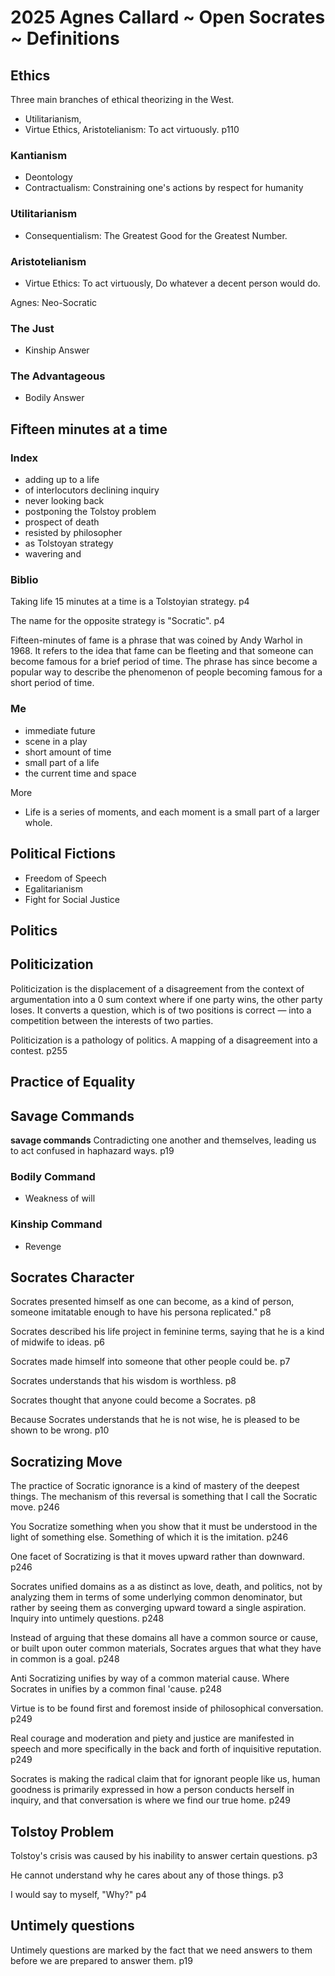 # 2025 Agnes Callard ~ Open Socrates ~ Definitions


## Ethics

Three main branches of ethical theorizing in the West. 

* Utilitarianism, 
* Virtue Ethics, Aristotelianism: To act virtuously. p110


### Kantianism

* Deontology
* Contractualism: Constraining one's actions by respect for humanity


### Utilitarianism

* Consequentialism: The Greatest Good for the Greatest Number. 

### Aristotelianism

* Virtue Ethics: To act virtuously, Do whatever a decent person would do. 

Agnes: Neo-Socratic 

### The Just

* Kinship Answer

### The Advantageous 

* Bodily Answer

## Fifteen minutes at a time

### Index

* adding up to a life
* of interlocutors declining inquiry
* never looking back
* postponing the Tolstoy problem
* prospect of death
* resisted by philosopher
* as Tolstoyan strategy
* wavering and

### Biblio

Taking life 15 minutes at a time is a Tolstoyian strategy. p4

The name for the opposite strategy is "Socratic". p4

Fifteen-minutes of fame is a phrase that was coined by Andy Warhol in 1968. It refers to the idea that fame can be fleeting and that someone can become famous for a brief period of time. The phrase has since become a popular way to describe the phenomenon of people becoming famous for a short period of time.

### Me

* immediate future
* scene in a play
* short amount of time
* small part of a life
* the current time and space

More

* Life is a series of moments, and each moment is a small part of a larger whole.



## Political Fictions

* Freedom of Speech
* Egalitarianism
* Fight for Social Justice

## Politics


## Politicization

Politicization is the displacement of a disagreement from the context of argumentation into a 0 sum context where if one party wins, the other party loses. It converts a question, which is of two positions is correct — into a competition between the interests of two parties. 

Politicization is a pathology of politics. A mapping of a disagreement into a contest. p255

## Practice of Equality


## Savage Commands

**savage commands** Contradicting one another and themselves, leading us to act confused in haphazard ways. p19

### Bodily Command

* Weakness of will

### Kinship Command

* Revenge


## Socrates Character

Socrates presented himself as one can become, as a kind of person, someone imitatable enough to have his persona replicated." p8

Socrates described his life project in feminine terms, saying that he is a kind of midwife to ideas. p6

Socrates made himself into someone that other people could be. p7

Socrates understands that his wisdom is worthless. p8

Socrates thought that anyone could become a Socrates. p8

Because Socrates understands that he is not wise, he is pleased to be shown to be wrong. p10


## Socratizing Move

The practice of Socratic ignorance is a kind of mastery of the deepest things. The mechanism of this reversal is something that I call the Socratic move. p246

You Socratize something when you show that it must be understood in the light of something else. Something of which it is the imitation. p246

One facet of Socratizing is that it moves upward rather than downward. p246

Socrates unified domains as a as distinct as love, death, and politics, not by analyzing them in terms of some underlying common denominator, but rather by seeing them as converging upward toward a single aspiration. Inquiry into untimely questions. p248

Instead of arguing that these domains all have a common source or cause, or built upon outer common materials, Socrates argues that what they have in common is a goal. p248

Anti Socratizing unifies by way of a common material cause. Where Socrates in unifies by a common final 'cause. p248

Virtue is to be found first and foremost inside of philosophical conversation. p249

Real courage and moderation and piety and justice are manifested in speech and more specifically in the back and forth of inquisitive reputation. p249

Socrates is making the radical claim that for ignorant people like us, human goodness is primarily expressed in how a person conducts herself in inquiry, and that conversation is where we find our true home. p249


## Tolstoy Problem

Tolstoy's crisis was caused by his inability to answer certain questions. p3

He cannot understand why he cares about any of those things. p3

I would say to myself, "Why?" p4

## Untimely questions

Untimely questions are marked by the fact that we need answers to them before we are prepared to answer them. p19
